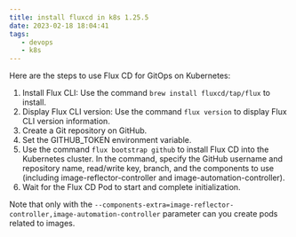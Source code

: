 ```yaml
---
title: install fluxcd in k8s 1.25.5
date: 2023-02-18 18:04:41
tags:
   - devops
   - k8s 
---
```

Here are the steps to use Flux CD for GitOps on Kubernetes:

1. Install Flux CLI: Use the command `brew install fluxcd/tap/flux` to install.
2. Display Flux CLI version: Use the command `flux version` to display Flux CLI version information.
3. Create a Git repository on GitHub.
4. Set the GITHUB_TOKEN environment variable.
5. Use the command `flux bootstrap github` to install Flux CD into the Kubernetes cluster. In the command, specify the GitHub username and repository name, read/write key, branch, and the components to use (including image-reflector-controller and image-automation-controller).
6. Wait for the Flux CD Pod to start and complete initialization.

Note that only with the `--components-extra=image-reflector-controller,image-automation-controller` parameter can you create pods related to images.

